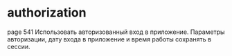 # authorization
page 541
Использовать авторизованный вход в приложение. Параметры авторизации, дату входа в приложение и время работы сохранять в сессии.
